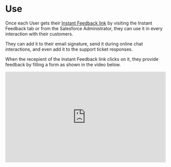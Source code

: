 # Use

Once each User gets their [Instant Feedback link](https://youtu.be/MNMbtNCQFm4) by visiting the Instant Feedback tab or from the Salesforce Administrator, they can use it in every interaction with their customers. 

They can add it to their email signature, send it during online chat interactions, and even add it to the support ticket responses.

When the recepient of the Instant Feedback link clicks on it, they provide feedback by filling a form as shown in the video below.

<div style="padding-bottom: 56.25%; position: relative;"><iframe width="100%" height="100%" src="https://www.youtube.com/embed/P66a6VYogCI" frameborder="0" allow="accelerometer; autoplay; encrypted-media; gyroscope; picture-in-picture; fullscreen"  style="position: absolute; top: 0px; left: 0px; width: 100%; height: 100%;"><small>Powered by <a href="https://embed.tube/embed-code-generator/youtube/">youtube embed video</a> generator</small></iframe></div>

